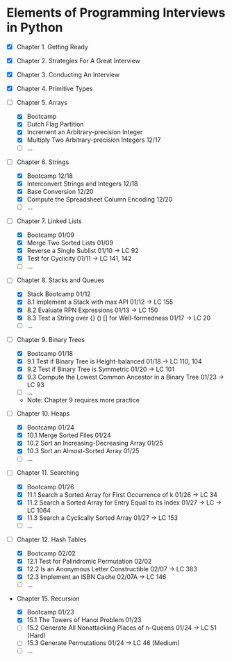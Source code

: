 # Elements of Programming Interviews in Python

- [x] Chapter 1. Getting Ready

- [x] Chapter 2. Strategies For A Great Interview

- [x] Chapter 3. Conducting An Interview

- [x] Chapter 4. Primitive Types

- [ ] Chapter 5. Arrays

  - [x] Bootcamp
  - [x] Dutch Flag Partition
  - [x] Increment an Arbitrary-precision Integer
  - [x] Multiply Two Arbitrary-precision Integers 12/17
  - [ ] ...

- [ ] Chapter 6. Strings

  - [x] Bootcamp 12/18
  - [x] Interconvert Strings and Integers 12/18
  - [x] Base Conversion 12/20
  - [x] Compute the Spreadsheet Column Encoding 12/20
  - [ ] ...

- [ ] Chapter 7. Linked Lists

  - [x] Bootcamp 01/09
  - [x] Merge Two Sorted Lists 01/09
  - [x] Reverse a Single Sublist 01/10 -> LC 92
  - [x] Test for Cyclicity 01/11 -> LC 141, 142
  - [ ] ...

- [ ] Chapter 8. Stacks and Queues

  - [x] Stack Bootcamp 01/12
  - [x] 8.1 Implement a Stack with max API 01/12 -> LC 155
  - [x] 8.2 Evaluate RPN Expressions 01/13 -> LC 150
  - [x] 8.3 Test a String over {} () [] for Well-formedness 01/17 -> LC 20
  - [ ] ...

- [ ] Chapter 9. Binary Trees

  - [x] Bootcamp 01/18
  - [x] 9.1 Test if Binary Tree is Height-balanced 01/18 -> LC 110, 104
  - [x] 9.2 Test if Binary Tree is Symmetric 01/20 -> LC 101
  - [x] 9.3 Compute the Lowest Common Ancestor in a Binary Tree 01/23 -> LC 93
  - [ ] ...
  - Note: Chapter 9 requires more practice

- [ ] Chapter 10. Heaps

  - [x] Bootcamp 01/24
  - [x] 10.1 Merge Sorted Files 01/24
  - [x] 10.2 Sort an Increasing-Decreasing Array 01/25
  - [x] 10.3 Sort an Almost-Sorted Array 01/25
  - [ ] ...

- [ ] Chapter 11. Searching

  - [x] Bootcamp 01/26
  - [x] 11.1 Search a Sorted Array for First Occurrence of k 01/26 -> LC 34
  - [x] 11.2 Search a Sorted Array for Entry Equal to its Index 01/27 -> LC -> LC 1064
  - [x] 11.3 Search a Cyclically Sorted Array 01/27 -> LC 153
  - [ ] ...

- [ ] Chapter 12. Hash Tables

  - [x] Bootcamp 02/02
  - [x] 12.1 Test for Palindromic Permutation 02/02
  - [x] 12.2 Is an Anonymous Letter Constructible 02/07 -> LC 383
  - [x] 12.3 Implement an ISBN Cache 02/07A -> LC 146
  - [ ] ...

- Chapter 15. Recursion

  - [x] Bootcamp 01/23
  - [x] 15.1 The Towers of Hanoi Problem 01/23
  - [ ] 15.2 Generate All Nonattacking Places of n-Queens 01/24 -> LC 51 (Hard)
  - [ ] 15.3 Generate Permutations 01/24 -> LC 46 (Medium)
  - [ ] ...
